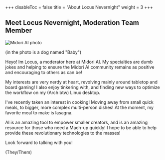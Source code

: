 +++
disableToc = false
title = "About Locus Nevernight"
weight = 3
+++

## Meet Locus Nevernight, Moderation Team Member 

![Midori AI photo](https://tea-cup.midori-ai.xyz/download/newbombphoto.jpeg)

(in the photo is a dog named "Baby")

Heyo! Im Locus, a moderator here at Midori AI. My specialties are dumb jokes and helping to ensure the Midori AI community remains as positive and encouraging to others as can be! 

My interests are very nerdy at heart, revolving mainly around tabletop and board gaming! I also enjoy tinkering with, and finding new ways to optimize the workflow on my (Arch btw) Linux desktop. 

I've recently taken an interest in cooking! Moving away from small quick meals, to bigger, more complex multi-person dishes! At the moment, my favorite meal to make is lasagna. 

AI is an amazing tool to empower smaller creators, and is an amazing resource for those who need a Mach-up quickly! I hope to be able to help provide these revolutionary technologies to the masses! 

Look forward to talking with you! 

(They/Them)
